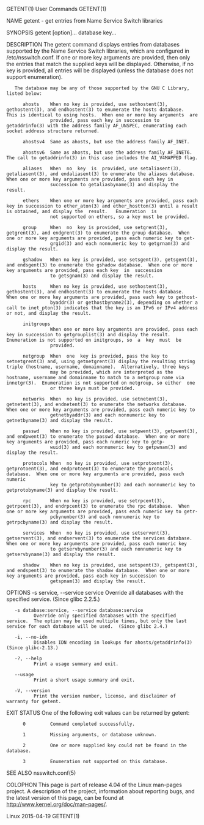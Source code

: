 GETENT(1)                                                                                     User Commands                                                                                     GETENT(1)

NAME
       getent - get entries from Name Service Switch libraries

SYNOPSIS
       getent [option]... database key...

DESCRIPTION
       The  getent  command  displays entries from databases supported by the Name Service Switch libraries, which are configured in /etc/nsswitch.conf.  If one or more key arguments are provided, then
       only the entries that match the supplied keys will be displayed.  Otherwise, if no key is provided, all entries will be displayed (unless the database does not support enumeration).

       The database may be any of those supported by the GNU C Library, listed below:

          ahosts    When no key is provided, use sethostent(3), gethostent(3), and endhostent(3) to enumerate the hosts database.  This is identical to using hosts.  When one or more key arguments  are
                    provided, pass each key in succession to getaddrinfo(3) with the address family AF_UNSPEC, enumerating each socket address structure returned.

          ahostsv4  Same as ahosts, but use the address family AF_INET.

          ahostsv6  Same as ahosts, but use the address family AF_INET6.  The call to getaddrinfo(3) in this case includes the AI_V4MAPPED flag.

          aliases   When  no  key  is  provided, use setaliasent(3), getaliasent(3), and endaliasent(3) to enumerate the aliases database.  When one or more key arguments are provided, pass each key in
                    succession to getaliasbyname(3) and display the result.

          ethers    When one or more key arguments are provided, pass each key in succession to ether_aton(3) and ether_hostton(3) until a result is obtained, and display the  result.   Enumeration  is
                    not supported on ethers, so a key must be provided.

          group     When  no  key is provided, use setgrent(3), getgrent(3), and endgrent(3) to enumerate the group database.  When one or more key arguments are provided, pass each numeric key to get‐
                    grgid(3) and each nonnumeric key to getgrnam(3) and display the result.

          gshadow   When no key is provided, use setsgent(3), getsgent(3), and endsgent(3) to enumerate the gshadow database.  When one or more key arguments are provided, pass each key  in  succession
                    to getsgnam(3) and display the result.

          hosts     When no key is provided, use sethostent(3), gethostent(3), and endhostent(3) to enumerate the hosts database.  When one or more key arguments are provided, pass each key to gethost‐
                    byaddr(3) or gethostbyname2(3), depending on whether a call to inet_pton(3) indicates that the key is an IPv6 or IPv4 address or not, and display the result.

          initgroups
                    When one or more key arguments are provided, pass each key in succession to getgrouplist(3) and display the result.  Enumeration is not supported on initgroups, so  a  key  must  be
                    provided.

          netgroup  When  one  key is provided, pass the key to setnetgrent(3) and, using getnetgrent(3) display the resulting string triple (hostname, username, domainname).  Alternatively, three keys
                    may be provided, which are interpreted as the hostname, username and domainname to match to a netgroup name via innetgr(3).  Enumeration is not supported on netgroup, so either  one
                    or three keys must be provided.

          networks  When  no key is provided, use setnetent(3), getnetent(3), and endnetent(3) to enumerate the networks database.  When one or more key arguments are provided, pass each numeric key to
                    getnetbyaddr(3) and each nonnumeric key to getnetbyname(3) and display the result.

          passwd    When no key is provided, use setpwent(3), getpwent(3), and endpwent(3) to enumerate the passwd database.  When one or more key arguments are provided, pass each numeric key to getp‐
                    wuid(3) and each nonnumeric key to getpwnam(3) and display the result.

          protocols When  no key is provided, use setprotoent(3), getprotoent(3), and endprotoent(3) to enumerate the protocols database.  When one or more key arguments are provided, pass each numeric
                    key to getprotobynumber(3) and each nonnumeric key to getprotobyname(3) and display the result.

          rpc       When no key is provided, use setrpcent(3), getrpcent(3), and endrpcent(3) to enumerate the rpc database.  When one or more key arguments are provided, pass each numeric key to getr‐
                    pcbynumber(3) and each nonnumeric key to getrpcbyname(3) and display the result.

          services  When  no key is provided, use setservent(3), getservent(3), and endservent(3) to enumerate the services database.  When one or more key arguments are provided, pass each numeric key
                    to getservbynumber(3) and each nonnumeric key to getservbyname(3) and display the result.

          shadow    When no key is provided, use setspent(3), getspent(3), and endspent(3) to enumerate the shadow database.  When one or more key arguments are provided, pass each key in succession to
                    getspnam(3) and display the result.

OPTIONS
       -s service, --service service
              Override all databases with the specified service.  (Since glibc 2.2.5.)

       -s database:service, --service database:service
              Override only specified databases with the specified service.  The option may be used multiple times, but only the last service for each database will be used.  (Since glibc 2.4.)

       -i, --no-idn
              Disables IDN encoding in lookups for ahosts/getaddrinfo(3) (Since glibc-2.13.)

       -?, --help
              Print a usage summary and exit.

       --usage
              Print a short usage summary and exit.

       -V, --version
              Print the version number, license, and disclaimer of warranty for getent.

EXIT STATUS
       One of the following exit values can be returned by getent:

          0         Command completed successfully.

          1         Missing arguments, or database unknown.

          2         One or more supplied key could not be found in the database.

          3         Enumeration not supported on this database.

SEE ALSO
       nsswitch.conf(5)

COLOPHON
       This  page  is  part  of  release  4.04  of  the  Linux  man-pages  project.  A description of the project, information about reporting bugs, and the latest version of this page, can be found at
       http://www.kernel.org/doc/man-pages/.

Linux                                                                                           2015-04-19                                                                                      GETENT(1)
